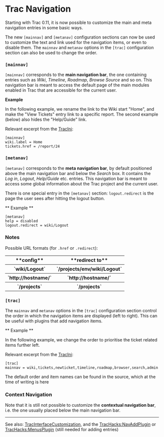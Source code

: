 # Trac Navigation


Starting with Trac 0.11, it is now possible to customize the main and meta navigation entries in some basic ways.


The new `[mainnav]` and `[metanav]` configuration sections can now be used to customize the text and link used for the navigation items, or even to disable them.  The `mainnav` and `metanav` options in the `[trac]` configuration section can also be used to change the order.

### `[mainnav]`

`[mainnav]` corresponds to the **main navigation bar**, the one containing entries such as *Wiki*, *Timeline*, *Roadmap*, *Browse Source* and so on. This navigation bar is meant to access the default page of the main modules enabled in Trac that are accessible for the current user.

**Example**


In the following example, we rename the link to the Wiki start "Home", and make the "View Tickets" entry link to a specific report.  The second example (below) also hides the "Help/Guide" link.


Relevant excerpt from the [TracIni](trac-ini):

```wiki
[mainnav]
wiki.label = Home
tickets.href = /report/24
```

### `[metanav]`

`[metanav]` corresponds to the **meta navigation bar**, by default positioned above the main navigation bar and below the *Search* box. It contains the *Log in*, *Logout*, *Help/Guide* etc. entries. This navigation bar is meant to access some global information about the Trac project and the current user.


There is one special entry in the  `[metanav]` section: `logout.redirect` is the page the user sees after hitting the logout button. 

** Example **

```wiki
[metanav]
help = disabled
logout.redirect = wiki/Logout
```

### Notes


Possible URL formats (for `.href` or `.redirect`):

<table><tr><th>**config**</th>
<th>**redirect to**</th></tr>
<tr><th>`wiki/Logout`</th>
<th>`/projects/env/wiki/Logout`</th></tr>
<tr><th>`http://hostname/`</th>
<th>`http://hostname/`</th></tr>
<tr><th>`/projects`</th>
<th>`/projects`</th></tr></table>

### `[trac]`


The `mainnav` and `metanav` options in the `[trac]` configuration section control the order in which the navigation items are displayed (left to right).  This can be useful with plugins that add navigation items.

** Example **


In the following example, we change the order to prioritise the ticket related items further left.


Relevant excerpt from the [TracIni](trac-ini):

```wiki
[trac]
mainnav = wiki,tickets,newticket,timeline,roadmap,browser,search,admin
```


The default order and item names can be found in the source, which at the time of writing is here

### Context Navigation


Note that it is still not possible to customize the **contextual navigation bar**, i.e. the one usually placed below the main navigation bar.

---


See also: [TracInterfaceCustomization](trac-interface-customization), and the [ TracHacks:NavAddPlugin](http://trac-hacks.org/wiki/NavAddPlugin) or [ TracHacks:MenusPlugin](http://trac-hacks.org/wiki/MenusPlugin) (still needed for adding entries)
